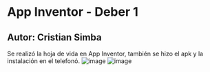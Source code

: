 # App Inventor - Deber 1
## Autor: Cristian Simba
Se realizó la hoja de vida en App Inventor, también se hizo el apk y la instalación en el telefonó.
![image](https://github.com/cristian-simba/AppInventor/assets/117742977/e4183836-aa19-431e-83be-82057e2e28e5)
![image](https://github.com/cristian-simba/AppInventor/assets/117742977/cb22e711-37aa-43c6-9a1e-be85be64e345)
